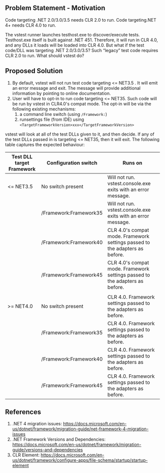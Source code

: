 ## Problem Statement - Motivation
Code targeting .NET 2.0/3.0/3.5 needs CLR 2.0 to run.
Code targeting.NET 4+ needs CLR 4.0 to run.
 
The vstest runner launches testhost.exe to discover/execute tests.
Testhost.exe itself is built against .NET 451. Therefore, it will run in CLR 4.0, and any DLLs it loads will be loaded into CLR 4.0.
But what if the test code/DLL was targeting .NET 2.0/3.0/3.5? Such “legacy” test code requires CLR 2.0 to run.
What should vstest do?

## Proposed Solution
1. By default, vstest will not run test code targeting <= NET3.5 . It will emit an error message and exit. The message will provide additional information by pointing to online documentation.
2. User will have to opt-in to run code targeting <= NET35. Such code will be run by vstest in CLR4.0's compat mode. The opt-in will be via the following existing mechanisms:
    1. a command line switch (using ```/Framework:```)
    2. runsettings file (from IDE) using ```<TargetFrameworkVersion>xxx</TargetFrameworkVersion>```
 
vstest will look at all of the test DLLs given to it, and then decide. If any of the test DLLs passed in is targeting <= NET35, then it will exit.
The following table captures the expected behaviour:

| Test DLL target Framework | Configuration switch    |                                 Runs on                                     |
| ------------------------- |-------------------------| ----------------------------------------------------------------------------|
|       <= NET3.5           | No switch present       | Will not run. vstest.console.exe exits with an error message.               |
|                           | /Framework:Framework35  | Will not run. vstest.console.exe exits with an error message.               |
|                           | /Framework:Framework40  | CLR 4.0's compat mode. Framework settings passed to the adapters as before. |
|                           | /Framework:Framework45  | CLR 4.0's compat mode. Framework settings passed to the adapters as before. |
|                           |                         |                                                                             |
|       >= NET4.0           | No switch present       | CLR 4.0. Framework settings passed to the adapters as before.               |
|                           | /Framework:Framework35  | CLR 4.0. Framework settings passed to the adapters as before.               |
|                           | /Framework:Framework40  | CLR 4.0. Framework settings passed to the adapters as before.               |
|                           | /Framework:Framework45  | CLR 4.0. Framework settings passed to the adapters as before.               |

## References
1. .NET 4 migration issues: https://docs.microsoft.com/en-us/dotnet/framework/migration-guide/net-framework-4-migration-issues
2. .NET Framework Versions and Dependencies: https://docs.microsoft.com/en-us/dotnet/framework/migration-guide/versions-and-dependencies
3. CLR <starstup> Element: https://docs.microsoft.com/en-us/dotnet/framework/configure-apps/file-schema/startup/startup-element
